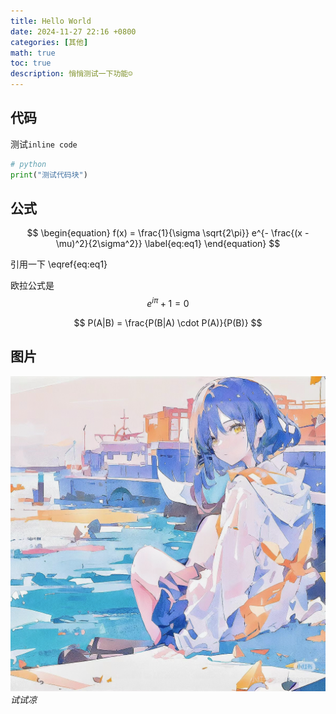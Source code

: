 ```yaml
---
title: Hello World
date: 2024-11-27 22:16 +0800
categories: [其他]
math: true
toc: true
description: 悄悄测试一下功能☺️
---
```


## 代码

测试`inline code`

```python
# python
print("测试代码块")
```

## 公式

$$
\begin{equation}
  f(x) = \frac{1}{\sigma \sqrt{2\pi}} e^{- \frac{(x - \mu)^2}{2\sigma^2}}
  \label{eq:eq1}
\end{equation}
$$

引用一下 \eqref{eq:eq1}

欧拉公式是 $$ e^{i\pi} + 1 = 0 $$

$$
P(A|B) = \frac{P(B|A) \cdot P(A)}{P(B)} 
$$

## 图片
![山田凉](/assets/img/bg-img.png)
_试试凉_
